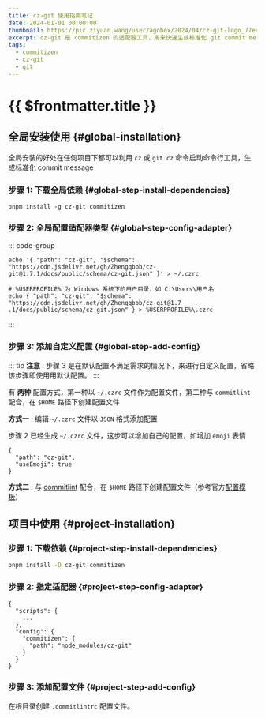 ```yaml
---
title: cz-git 使用指南笔记
date: 2024-01-01 00:00:00
thumbnail: https://pic.ziyuan.wang/user/agobox/2024/04/cz-git-logo_77ee49640f4a1.png
excerpt: cz-git 是 commitizen 的适配器工具，用来快速生成标准化 git commit message。本文讲述了 cz-git 的使用指南，包括全局安装、配置适配器类型、添加自定义配置等步骤。
tags:
  - commitizen
  - cz-git
  - git
---
```


# {{ $frontmatter.title }}

## 全局安装使用 {#global-installation}

全局安装的好处在任何项目下都可以利用 `cz` 或 `git cz` 命令启动命令行工具，生成标准化 commit message

### 步骤 1: 下载全局依赖 {#global-step-install-dependencies}

```shell
pnpm install -g cz-git commitizen
```

### 步骤 2: 全局配置适配器类型 {#global-step-config-adapter}

::: code-group

```shell [Linux]
echo '{ "path": "cz-git", "$schema": "https://cdn.jsdelivr.net/gh/Zhengqbbb/cz-git@1.7.1/docs/public/schema/cz-git.json" }' > ~/.czrc
```

```shell [Windows]
# %USERPROFILE% 为 Windows 系统下的用户目录，如 C:\Users\用户名
echo { "path": "cz-git", "$schema": "https://cdn.jsdelivr.net/gh/Zhengqbbb/cz-git@1.7 .1/docs/public/schema/cz-git.json" } > %USERPROFILE%\.czrc
```
:::

### 步骤 3: 添加自定义配置 {#global-step-add-config}

::: tip
**注意** : 步骤 3 是在默认配置不满足需求的情况下，来进行自定义配置，省略该步骤即使用用默认配置。
:::

有 **两种** 配置方式，第一种以 `~/.czrc` 文件作为配置文件，第二种与 `commitlint` 配合，在 `$HOME` 路径下创建配置文件

**方式一** : 编辑 `~/.czrc` 文件以 `JSON` 格式添加配置

步骤 2 已经生成 `~/.czrc` 文件，这步可以增加自己的配置，如增加 `emoji` 表情

```json{3}
{
  "path": "cz-git",
  "useEmoji": true
}
```

**方式二** : 与 [commitlint](https://github.com/conventional-changelog/commitlint) 配合，在 `$HOME` 路径下创建配置文件（参考官方[配置模板](https://cz-git.qbb.sh/zh/config/)）

## 项目中使用 {#project-installation}

### 步骤 1: 下载依赖 {#project-step-install-dependencies}

```bash
pnpm install -D cz-git commitizen
```

### 步骤 2: 指定适配器 {#project-step-config-adapter}

```ts{5-9}
{
  "scripts": {
    ...
  },
  "config": {
    "commitizen": {
      "path": "node_modules/cz-git"
    }
  }
}
```

### 步骤 3: 添加配置文件 {#project-step-add-config}

在根目录创建 `.commitlintrc` 配置文件。
